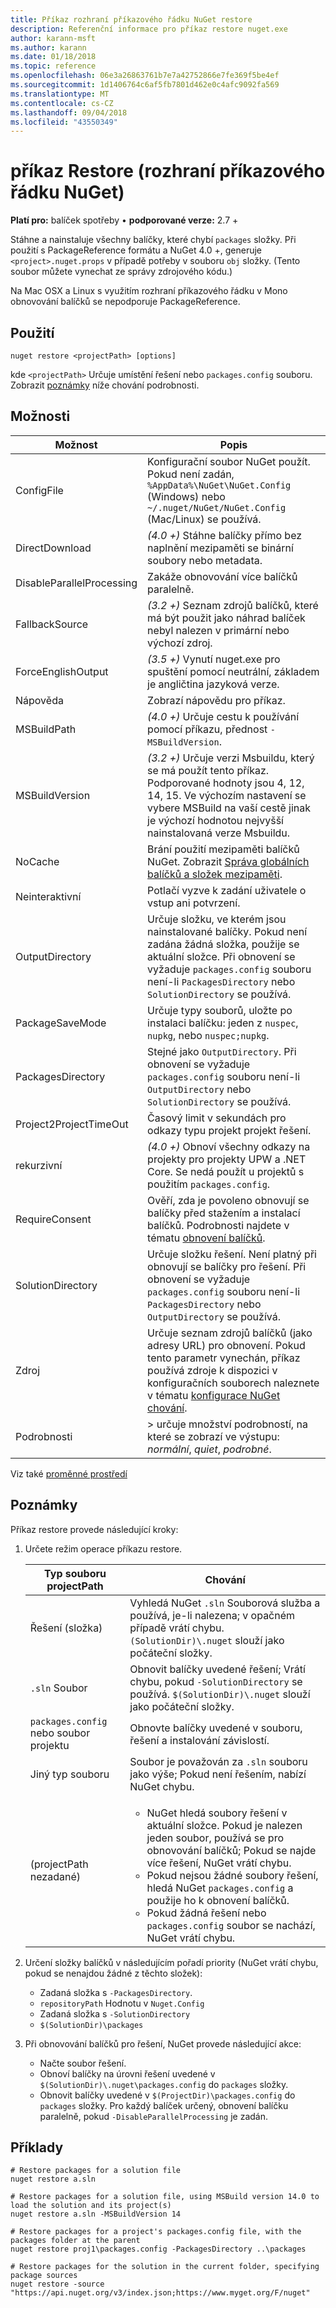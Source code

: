 ```yaml
---
title: Příkaz rozhraní příkazového řádku NuGet restore
description: Referenční informace pro příkaz restore nuget.exe
author: karann-msft
ms.author: karann
ms.date: 01/18/2018
ms.topic: reference
ms.openlocfilehash: 06e3a26863761b7e7a42752866e7fe369f5be4ef
ms.sourcegitcommit: 1d1406764c6af5fb7801d462e0c4afc9092fa569
ms.translationtype: MT
ms.contentlocale: cs-CZ
ms.lasthandoff: 09/04/2018
ms.locfileid: "43550349"
---
```

# <a name="restore-command-nuget-cli"></a>příkaz Restore (rozhraní příkazového řádku NuGet)

**Platí pro:** balíček spotřeby &bullet; **podporované verze:** 2.7 +

Stáhne a nainstaluje všechny balíčky, které chybí `packages` složky. Při použití s PackageReference formátu a NuGet 4.0 +, generuje `<project>.nuget.props` v případě potřeby v souboru `obj` složky. (Tento soubor můžete vynechat ze správy zdrojového kódu.)

Na Mac OSX a Linux s využitím rozhraní příkazového řádku v Mono obnovování balíčků se nepodporuje PackageReference.

## <a name="usage"></a>Použití

```cli
nuget restore <projectPath> [options]
```

kde `<projectPath>` Určuje umístění řešení nebo `packages.config` souboru. Zobrazit [poznámky](#remarks) níže chování podrobnosti.

## <a name="options"></a>Možnosti

| Možnost | Popis |
| --- | --- |
| ConfigFile | Konfigurační soubor NuGet použít. Pokud není zadán, `%AppData%\NuGet\NuGet.Config` (Windows) nebo `~/.nuget/NuGet/NuGet.Config` (Mac/Linux) se používá.|
| DirectDownload | *(4.0 +)*  Stáhne balíčky přímo bez naplnění mezipaměti se binární soubory nebo metadata. |
| DisableParallelProcessing | Zakáže obnovování více balíčků paralelně. |
| FallbackSource | *(3.2 +)*  Seznam zdrojů balíčků, které má být použit jako náhrad balíček nebyl nalezen v primární nebo výchozí zdroj. |
| ForceEnglishOutput | *(3.5 +)*  Vynutí nuget.exe pro spuštění pomocí neutrální, základem je angličtina jazyková verze. |
| Nápověda | Zobrazí nápovědu pro příkaz. |
| MSBuildPath | *(4.0 +)*  Určuje cestu k používání pomocí příkazu, přednost `-MSBuildVersion`. |
| MSBuildVersion | *(3.2 +)*  Určuje verzi Msbuildu, který se má použít tento příkaz. Podporované hodnoty jsou 4, 12, 14, 15. Ve výchozím nastavení se vybere MSBuild na vaší cestě jinak je výchozí hodnotou nejvyšší nainstalovaná verze Msbuildu. |
| NoCache | Brání použití mezipaměti balíčků NuGet. Zobrazit [Správa globálních balíčků a složek mezipaměti](../consume-packages/managing-the-global-packages-and-cache-folders.md). |
| Neinteraktivní | Potlačí vyzve k zadání uživatele o vstup ani potvrzení. |
| OutputDirectory | Určuje složku, ve kterém jsou nainstalované balíčky. Pokud není zadána žádná složka, použije se aktuální složce. Při obnovení se vyžaduje `packages.config` souboru není-li `PackagesDirectory` nebo `SolutionDirectory` se používá.|
| PackageSaveMode | Určuje typy souborů, uložte po instalaci balíčku: jeden z `nuspec`, `nupkg`, nebo `nuspec;nupkg`. |
| PackagesDirectory | Stejné jako `OutputDirectory`. Při obnovení se vyžaduje `packages.config` souboru není-li `OutputDirectory` nebo `SolutionDirectory` se používá. |
| Project2ProjectTimeOut | Časový limit v sekundách pro odkazy typu projekt projekt řešení. |
| rekurzivní | *(4.0 +)*  Obnoví všechny odkazy na projekty pro projekty UPW a .NET Core. Se nedá použít u projektů s použitím `packages.config`. |
| RequireConsent | Ověří, zda je povoleno obnovují se balíčky před stažením a instalací balíčků. Podrobnosti najdete v tématu [obnovení balíčků](../consume-packages/package-restore.md). |
| SolutionDirectory | Určuje složku řešení. Není platný při obnovují se balíčky pro řešení. Při obnovení se vyžaduje `packages.config` souboru není-li `PackagesDirectory` nebo `OutputDirectory` se používá. |
| Zdroj | Určuje seznam zdrojů balíčků (jako adresy URL) pro obnovení. Pokud tento parametr vynechán, příkaz používá zdroje k dispozici v konfiguračních souborech naleznete v tématu [konfigurace NuGet chování](../consume-packages/configuring-nuget-behavior.md). |
| Podrobnosti |> určuje množství podrobností, na které se zobrazí ve výstupu: *normální*, *quiet*, *podrobné*. |

Viz také [proměnné prostředí](cli-ref-environment-variables.md)

## <a name="remarks"></a>Poznámky

Příkaz restore provede následující kroky:

1. Určete režim operace příkazu restore.

   | Typ souboru projectPath | Chování |
   | --- | --- |
   | Řešení (složka) | Vyhledá NuGet `.sln` Souborová služba a používá, je-li nalezena; v opačném případě vrátí chybu. `(SolutionDir)\.nuget` slouží jako počáteční složky. |
   | `.sln` Soubor | Obnovit balíčky uvedené řešení; Vrátí chybu, pokud `-SolutionDirectory` se používá. `$(SolutionDir)\.nuget` slouží jako počáteční složky. |
   | `packages.config` nebo soubor projektu | Obnovte balíčky uvedené v souboru, řešení a instalování závislostí. |
   | Jiný typ souboru | Soubor je považován za `.sln` souboru jako výše; Pokud není řešením, nabízí NuGet chybu. |
   | (projectPath nezadané) | <ul><li>NuGet hledá soubory řešení v aktuální složce. Pokud je nalezen jeden soubor, používá se pro obnovování balíčků; Pokud se najde více řešení, NuGet vrátí chybu.</li><li>Pokud nejsou žádné soubory řešení, hledá NuGet `packages.config` a použije ho k obnovení balíčků.</li><li>Pokud žádná řešení nebo `packages.config` soubor se nachází, NuGet vrátí chybu.</ul> |

2. Určení složky balíčků v následujícím pořadí priority (NuGet vrátí chybu, pokud se nenajdou žádné z těchto složek):

    - Zadaná složka s `-PackagesDirectory`.
    - `repositoryPath` Hodnotu v `Nuget.Config`
    - Zadaná složka s `-SolutionDirectory`
    - `$(SolutionDir)\packages`

3. Při obnovování balíčků pro řešení, NuGet provede následující akce:
    - Načte soubor řešení.
    - Obnoví balíčky na úrovni řešení uvedené v `$(SolutionDir)\.nuget\packages.config` do `packages` složky.
    - Obnovit balíčky uvedené v `$(ProjectDir)\packages.config` do `packages` složky. Pro každý balíček určený, obnovení balíčku paralelně, pokud `-DisableParallelProcessing` je zadán.

## <a name="examples"></a>Příklady

```cli
# Restore packages for a solution file
nuget restore a.sln

# Restore packages for a solution file, using MSBuild version 14.0 to load the solution and its project(s)
nuget restore a.sln -MSBuildVersion 14

# Restore packages for a project's packages.config file, with the packages folder at the parent
nuget restore proj1\packages.config -PackagesDirectory ..\packages

# Restore packages for the solution in the current folder, specifying package sources
nuget restore -source "https://api.nuget.org/v3/index.json;https://www.myget.org/F/nuget"
```
